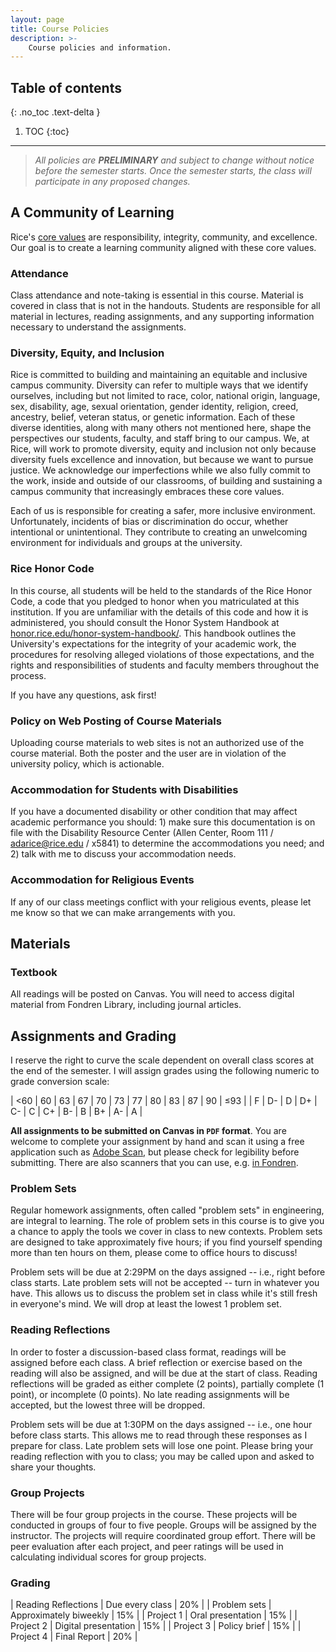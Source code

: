 ```yaml
---
layout: page
title: Course Policies
description: >-
    Course policies and information.
---
```


## Table of contents
{: .no_toc .text-delta }

1. TOC
{:toc}

---

> _All policies are **PRELIMINARY** and subject to change without notice before the semester starts. Once the semester starts, the class will participate in any proposed changes._

## A Community of Learning

Rice's [core values](https://www.rice.edu/mission-values) are responsibility, integrity, community, and excellence.
Our goal is to create a learning community aligned with these core values.

### Attendance

Class attendance and note-taking is essential in this course.
Material is covered in class that is not in the handouts.
Students are responsible for all material in lectures, reading assignments, and any supporting information necessary to understand the assignments.

### Diversity, Equity, and Inclusion

Rice is committed to building and maintaining an equitable and inclusive campus community.
Diversity can refer to multiple ways that we identify ourselves, including but not limited to race, color, national origin, language, sex, disability, age, sexual orientation, gender identity, religion, creed, ancestry, belief, veteran status, or genetic information.
Each of these diverse identities, along with many others not mentioned here, shape the perspectives our students, faculty, and staff bring to our campus.
We, at Rice, will work to promote diversity, equity and inclusion not only because diversity fuels excellence and innovation, but because we want to pursue justice.
We acknowledge our imperfections while we also fully commit to the work, inside and outside of our classrooms, of building and sustaining a campus community that increasingly embraces these core values.

Each of us is responsible for creating a safer, more inclusive environment.
Unfortunately, incidents of bias or discrimination do occur, whether intentional or unintentional.
They contribute to creating an unwelcoming environment for individuals and groups at the university.

### Rice Honor Code

In this course, all students will be held to the standards of the Rice Honor Code, a code that you pledged to honor when you matriculated at
this institution.
If you are unfamiliar with the details of this code and how it is administered, you should consult the Honor System Handbook at [honor.rice.edu/honor-system-handbook/](https://honor.rice.edu/honor-system-handbook/).
This handbook outlines the University's expectations for the integrity of your academic work, the procedures for resolving alleged violations of those expectations, and the rights and responsibilities of students and faculty members throughout the process.

If you have any questions, ask first!

### Policy on Web Posting of Course Materials

Uploading course materials to web sites is not an authorized use of the course material.
Both the poster and the user are in violation of the university policy, which is actionable.

### Accommodation for Students with Disabilities

If you have a documented disability or other condition that may affect academic performance you should: 1) make sure this documentation is on file with the Disability Resource Center (Allen Center, Room 111 / [adarice@rice.edu](mailto:adarice@rice.edu) / x5841) to determine the accommodations you need; and 2) talk with me to discuss your accommodation needs.

### Accommodation for Religious Events

If any of our class meetings conflict with your religious events, please let me know so that we can make arrangements with you.


## Materials

### Textbook

All readings will be posted on Canvas.
You will need to access digital material from Fondren Library, including journal articles.

## Assignments and Grading

I reserve the right to curve the scale dependent on overall class scores at the end of the semester.
I will assign grades using the following numeric to grade conversion scale:

| <60 | 60 | 63 | 67 | 70 | 73 | 77 | 80 | 83 | 87 | 90 | ≤93 |
| F   |  D- | D | D+ | C- | C  | C+ | B- | B  | B+ | A- | A   |

**All assignments to be submitted on Canvas in `PDF` format**.
You are welcome to complete your assignment by hand and scan it using a free application such as [Adobe Scan](https://acrobat.adobe.com/us/en/mobile/scanner-app.html), but please check for legibility before submitting.
There are also scanners that you can use, e.g. [in Fondren](https://library.rice.edu/services/copy-print-scan).

### Problem Sets

Regular homework assignments, often called "problem sets" in engineering, are integral to learning.
The role of problem sets in this course is to give you a chance to apply the tools we cover in class to new contexts.
Problem sets are designed to take approximately five hours; if you find yourself spending more than ten hours on them, please come to office hours to discuss!

Problem sets will be due at 2:29PM on the days assigned -- i.e., right before class starts.
Late problem sets will not be accepted -- turn in whatever you have.
This allows us to discuss the problem set in class while it's still fresh in everyone's mind.
We will drop at least the lowest 1 problem set.

### Reading Reflections

In order to foster a discussion-based class format, readings will be assigned before each class.
A brief reflection or exercise based on the reading will also be assigned, and will be due at the start of class.
Reading reflections will be graded as either complete (2 points), partially complete (1 point), or incomplete (0 points).
No late reading assignments will be accepted, but the lowest three will be dropped.

Problem sets will be due at 1:30PM on the days assigned -- i.e., one hour before class starts.
This allows me to read through these responses as I prepare for class.
Late problem sets will lose one point.
Please bring your reading reflection with you to class; you may be called upon and asked to share your thoughts.

### Group Projects

There will be four group projects in the course.
These projects will be conducted in groups of four to five people.
Groups will be assigned by the instructor.
The projects will require coordinated group effort.
There will be peer evaluation after each project, and peer ratings will be used in calculating individual scores for group projects.

### Grading

| Reading Reflections   | Due every class   | 20% |
| Problem sets   | Approximately biweekly   | 15% |
| Project 1   | Oral presentation | 15% |
| Project 2   | Digital presentation | 15% |
| Project 3   | Policy brief | 15%  |
| Project 4   | Final Report | 20% |

